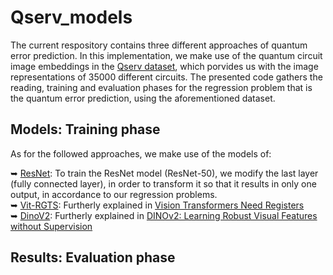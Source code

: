 # Qserv_models

The current respository contains three different approaches of quantum error prediction. In this implementation, we make use of the quantum circuit image embeddings in the [Qserv dataset](https://github.com/Jongarde/Qserv_dataset), which porvides us with the image representations of 35000 different circuits. The presented code gathers the reading, training and evaluation phases for the regression problem that is the quantum error prediction, using the aforementioned dataset.

## Models: Training phase

As for the followed approaches, we make use of the models of:

➥ [ResNet](https://github.com/pytorch/vision/blob/main/torchvision/models/resnet.py): To train the ResNet model (ResNet-50), we modify the last layer (fully connected layer), in order to transform it so that it results in only one output, in accordance to our regression problems.  
➥ [Vit-RGTS](https://github.com/kyegomez/Vit-RGTS): Furtherly explained in [Vision Transformers Need Registers](https://arxiv.org/abs/2309.16588)  
➥ [DinoV2](https://github.com/facebookresearch/dinov2): Furtherly explained in [DINOv2: Learning Robust Visual Features without Supervision](https://arxiv.org/abs/2304.07193)

## Results: Evaluation phase
